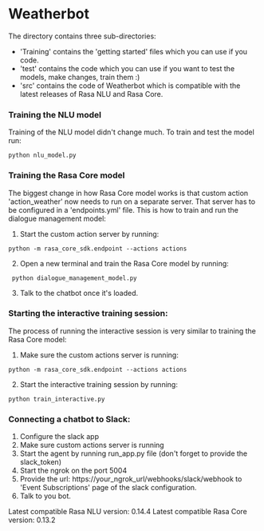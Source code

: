 # Weatherbot 


The directory contains three sub-directories:

- 'Training' contains the 'getting started' files which you can use if you code.
- 'test' contains the code which you can use if you want to test the models, make changes, train them :)
- 'src' contains the code of Weatherbot  which is compatible with the latest releases of Rasa NLU and Rasa Core.




### Training the NLU model

Training of the NLU model didn't change much. To train and test the model run:  

``` python nlu_model.py ```

### Training the Rasa Core model

The biggest change in how Rasa Core model works is that custom action 'action_weather' now needs to run on a separate server. 
That server has to be configured in a 'endpoints.yml' file.  This is how to train and run the dialogue management model:  

1. Start the custom action server by running:  

``` python -m rasa_core_sdk.endpoint --actions actions ```  

2. Open a new terminal and train the Rasa Core model by running:  

``` python dialogue_management_model.py```  
 
3. Talk to the chatbot once it's loaded.  

### Starting the interactive training session:

The process of running the interactive session is very similar to training the Rasa Core model:
1. Make sure the custom actions server is running:  

``` python -m rasa_core_sdk.endpoint --actions actions ```  

2. Start the interactive training session by running:  

``` python train_interactive.py ```  

### Connecting a chatbot to Slack:
1. Configure the slack app  
2. Make sure custom actions server is running  
3. Start the agent by running run_app.py file (don't forget to provide the slack_token)  
4. Start the ngrok on the port 5004  
5. Provide the url: https://your_ngrok_url/webhooks/slack/webhook to 'Event Subscriptions' page of the slack configuration.  
6. Talk to you bot.  


Latest compatible Rasa NLU version: 0.14.4
Latest compatible Rasa Core version: 0.13.2





